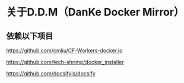 # 关于D.D.M（DanKe Docker Mirror）

## 依赖以下项目
https://github.com/cmliu/CF-Workers-docker.io

https://github.com/tech-shrimp/docker_installer

https://github.com/docsifyjs/docsify